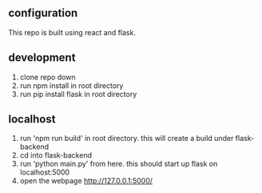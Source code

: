 ## configuration

This repo is built using react and flask.

## development
1. clone repo down
2. run npm install in root directory 
3. run pip install flask in root directory 

## localhost
1. run 'npm run build' in root directory. this will create a build under flask-backend
2. cd into flask-backend
3. run 'python main.py' from here. this should start up flask on localhost:5000 
4. open the webpage http://127.0.0.1:5000/
